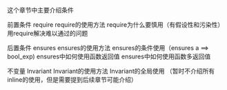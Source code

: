 这个章节中主要介绍条件

前置条件 require
require的使用方法
require为什么要慎用（有假设性和污染性）
用require解决难以通过的问题

后置条件 ensures
ensures的使用方法
ensures的条件使用（ensures a ==> bool_exp)
ensures中如何使用函数返回值
ensures中如何使用函数多返回值

不变量 Invariant
Invariant的使用方法
Invariant的全局使用
（暂时不介绍所有inline的使用，但是需要提到后续章节可能介绍）